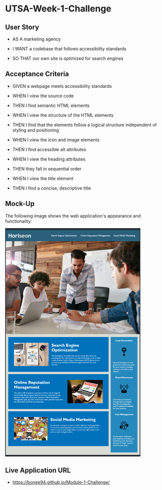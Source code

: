 # UTSA-Week-1-Challenge

## User Story

* AS A marketing agency

* I WANT a codebase that follows accessibility standards

* SO THAT our own site is optimized for search engines



## Acceptance Criteria

* GIVEN a webpage meets accessibility standards

* WHEN I view the source code

* THEN I find semantic HTML elements

* WHEN I view the structure of the HTML elements

* THEN I find that the elements follow a logical structure independent of styling and positioning

* WHEN I view the icon and image elements

* THEN I find accessible alt attributes

* WHEN I view the heading attributes

* THEN they fall in sequential order

* WHEN I view the title element

* THEN I find a concise, descriptive title

## Mock-Up

The following image shows the web application's appearance and functionality:

![](./assets/images/Screen%20Shot%20Module%201%20.png)

## Live Application URL

* https://bonee94.github.io/Module-1-Challenge/